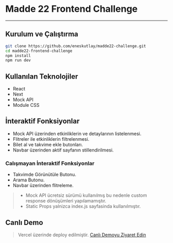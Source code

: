 # Madde 22 Frontend Challenge
<hr/>

## Kurulum ve Çalıştırma
```bash
git clone https://github.com/eneskutlay/madde22-challenge.git
cd madde22-frontend-challenge
npm install
npm run dev
```

## Kullanılan Teknolojiler
- React
- Next
- Mock API
- Module CSS

## İnteraktif Fonksiyonlar
- Mock API üzerinden etkinliklerin ve detaylarının listelenmesi.
- Flitreler ile etkinliklerin filtrelenmesi.
- Bilet al ve takvime ekle butonları.
- Navbar üzerinden aktif sayfanın stillendirilmesi.

### Calışmayan İnteraktif Fonksiyonlar
- Takvimde Görünütüle Butonu.
- Arama Butonu.
- Navbar üzerinden flitreleme.

> * Mock API ücretsiz sürümü kullanılmış bu nedenle custom response dönüşümleri yapılamamıştır.
> * Static Props yalnizca index.js sayfasinda kullanılmıştır.

## Canlı Demo
> Vercel üzerinde deploy edilmiştir.
[Canlı Demoyu Ziyaret Edin](https://madde22-challenge.vercel.app/)
